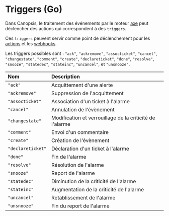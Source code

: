 # Triggers (Go)

Dans Canopsis, le traitement des événements par le moteur [axe](../moteurs/moteur-axe.md) peut déclencher des actions qui correspondent à des `triggers`.

Ces `triggers` peuvent servir comme point de déclenchement pour les [actions](../moteurs/moteur-action.md) et les [webhooks](../moteurs/moteur-webhook.md).

Les triggers possibles sont : `"ack"`, `"ackremove"`, `"assocticket"`, `"cancel"`, `"changestate"`, `"comment"`, `"create"`, `"declareticket"`, `"done"`, `"resolve"`, `"snooze"`, `"statedec"`, `"stateinc"`, `"uncancel"`, et `"unsnooze"`.

| Nom               | Description                                              |
|:----------------- |:-------------------------------------------------------- |
| `"ack"`           | Acquittement d'une alerte                                |
| `"ackremove"`     | Suppression de l'acquittement                            |
| `"assocticket"`   | Association d'un ticket à l'alarme                       |
| `"cancel"`        | Annulation de l'évènement                                |
| `"changestate"`   | Modification et verrouillage de la criticité de l'alarme |
| `"comment"`       | Envoi d'un commentaire                                   |
| `"create"`        | Création de l'évènement                                  |
| `"declareticket"` | Déclaration d'un ticket à l'alarme                       |
| `"done"`          | Fin de l'alarme                                          |
| `"resolve"`       | Résolution de l'alarme                                   |
| `"snooze"`        | Report de l'alarme                                       |
| `"statedec"`      | Diminution de la criticité de l'alarme                   |
| `"stateinc"`      | Augmentation de la criticité de l'alarme                 |
| `"uncancel"`      | Retablissement de l'alarme                               |
| `"unsnooze"`      | Fin du report de l'alarme                                |
